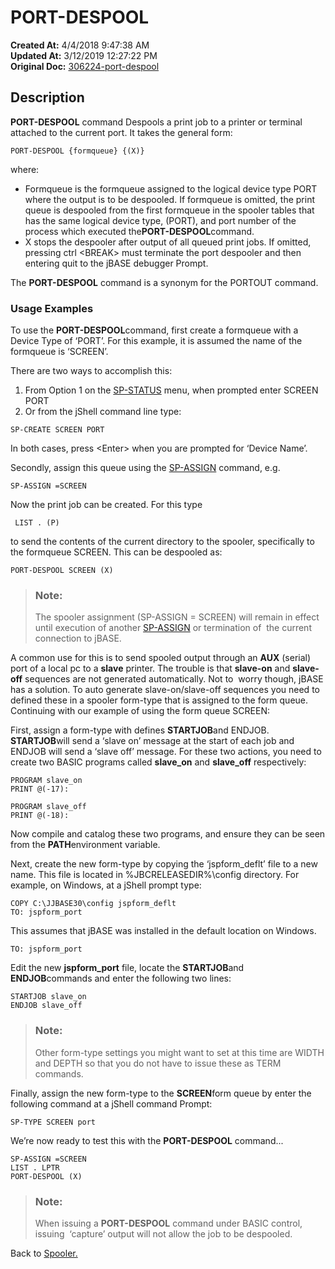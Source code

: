 # PORT-DESPOOL

**Created At:** 4/4/2018 9:47:38 AM  
**Updated At:** 3/12/2019 12:27:22 PM  
**Original Doc:** [306224-port-despool](https://docs.jbase.com/44205-spooler/306224-port-despool)  


## Description 

**PORT-DESPOOL** command Despools a print job to a printer or terminal attached to the current port. It takes the general form:

```
PORT-DESPOOL {formqueue} {(X)}
```

where:

- Formqueue is the formqueue assigned to the logical device type PORT where the output is to be despooled.
If formqueue is omitted, the print queue is despooled from the first formqueue in the spooler tables that has the same logical device type, (PORT), and port number of the process which executed the**PORT-DESPOOL**command.
- X stops the despooler after output of all queued print jobs. If omitted, pressing ctrl &lt;BREAK&gt; must terminate the port despooler and then entering quit to the jBASE debugger Prompt.


The **PORT-DESPOOL** command is a synonym for the PORTOUT command.



### Usage Examples

To use the **PORT-DESPOOL**command, first create a formqueue with a Device Type of ‘PORT’. For this example, it is assumed the name of the formqueue is ‘SCREEN’.

There are two ways to accomplish this:

1. From Option 1 on the [SP-STATUS](306265-untitled-question) menu, when prompted enter SCREEN PORT
2. Or from the jShell command line type:


```
SP-CREATE SCREEN PORT
```

In both cases, press &lt;Enter&gt; when you are prompted for ‘Device Name’.

Secondly, assign this queue using the [SP-ASSIGN](306225-sp-assign) command, e.g.

```
SP-ASSIGN =SCREEN
```

Now the print job can be created. For this type

```
 LIST . (P)
```

to send the contents of the current directory to the spooler, specifically to the formqueue SCREEN. This can be despooled as:

```
PORT-DESPOOL SCREEN (X)
```




> ### Note:
> 
> The spooler assignment (SP-ASSIGN = SCREEN) will remain in effect until execution of another [SP-ASSIGN](306225-sp-assign) or termination of  the current connection to jBASE.


A common use for this is to send spooled output through an **AUX** (serial) port of a local pc to a **slave** printer. The trouble is that **slave-on** and **slave-off** sequences are not generated automatically. Not to  worry though, jBASE has a solution. To auto generate slave-on/slave-off sequences you need to defined these in a spooler form-type that is assigned to the form queue. Continuing with our example of using the form queue SCREEN:

First, assign a form-type with defines **STARTJOB**and ENDJOB. **STARTJOB**will send a ‘slave on’ message at the start of each job and ENDJOB will send a ‘slave off’ message. For these two actions, you need to create two BASIC programs called **slave\_on** and **slave\_off** respectively:

```
PROGRAM slave_on
PRINT @(-17):
```

```
PROGRAM slave_off
PRINT @(-18):
```

Now compile and catalog these two programs, and ensure they can be seen from the **PATH**environment variable.

Next, create the new form-type by copying the ‘jspform\_deflt’ file to a new name. This file is located in %JBCRELEASEDIR%\config directory. For example, on Windows, at a jShell prompt type:

```
COPY C:\JJBASE30\config jspform_deflt
TO: jspform_port
```

This assumes that jBASE was installed in the default location on Windows.

```
TO: jspform_port
```

Edit the new **jspform\_port** file, locate the **STARTJOB**and **ENDJOB**commands and enter the following two lines:

```
STARTJOB slave_on
ENDJOB slave_off
```




> ### Note: 
> 
> Other form-type settings you might want to set at this time are WIDTH and DEPTH so that you do not have to issue these as TERM commands.




Finally, assign the new form-type to the **SCREEN**form queue by enter the following command at a jShell command Prompt:

```
SP-TYPE SCREEN port
```

We’re now ready to test this with the **PORT-DESPOOL** command...

```
SP-ASSIGN =SCREEN
LIST . LPTR
PORT-DESPOOL (X)
```




> ### Note:
> 
> When issuing a **PORT-DESPOOL** command under BASIC control, issuing  ‘capture’ output will not allow the job to be despooled.




Back to [Spooler.](jbase-spooler)


